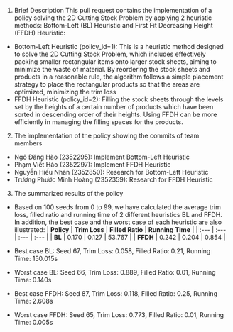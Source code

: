 1. Brief Description
This pull request contains the implementation of a policy solving the 2D Cutting Stock Problem by applying 2 heuristic methods: Bottom-Left (BL) Heuristic and First Fit Decreasing Height (FFDH) Heuristic:
- Bottom-Left Heuristic (policy_id=1): This is a heuristic method designed to solve the 2D Cutting Stock Problem, which includes effectively packing smaller rectangular items onto larger stock sheets, aiming to minimize the waste of material. By reordering the stock sheets and products in a reasonable rule, the algorithm follows a simple placement strategy to place the rectangular products so that the areas are optimized, minimizing the trim loss
- FFDH Heuristic (policy_id=2): Filling the stock sheets through the levels set by the heights of a certain number of products which have been sorted in descending order of their heights. Using FFDH can be more efficiently in managing the filling spaces for the products.
2. The implementation of the policy showing the commits of team members
- Ngô Đăng Hào (2352295): Implement Bottom-Left Heuristic
- Phạm Viết Hào (2352297): Implement FFDH Heuristic
- Nguyễn Hiếu Nhân (2352850): Research for Bottom-Left Heuristic
- Trương Phước Minh Hoàng (2352359): Research for FFDH Heuristic
3. The summarized results of the policy
- Based on 100 seeds from 0 to 99, we have calculated the average trim loss, filled ratio and running time of 2 different heuristics BL and FFDH. In addition, the best case and the worst case of each heuristic are also illustrated:
| **Policy** | **Trim Loss** | **Filled Ratio** | **Running Time** |
| :--- | :--- | :--- | :--- |
| **BL** | 0.170 | 0.127 | 53.767 | 
| **FFDH** | 0.242 | 0.204 | 0.854 | 

- Best case BL: Seed 67, Trim Loss: 0.058, Filled Ratio: 0.21, Running Time: 150.015s
- Worst case BL: Seed 66, Trim Loss: 0.889, Filled Ratio: 0.01, Running Time: 0.140s
- Best case FFDH: Seed 87, Trim Loss: 0.118, Filled Ratio: 0.25, Running Time: 2.608s
- Worst case FFDH: Seed 65, Trim Loss: 0.773, Filled Ratio: 0.01, Running Time: 0.005s
